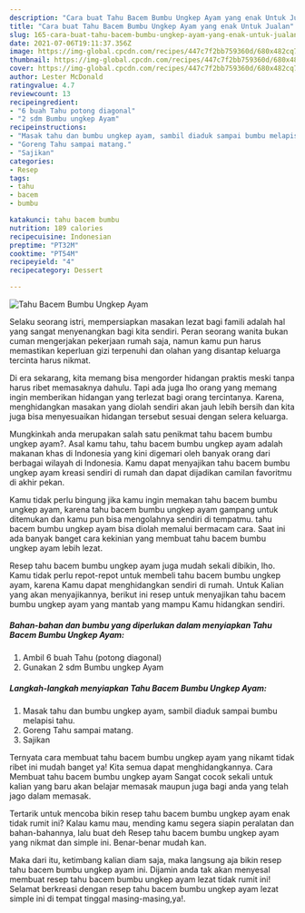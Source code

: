```yaml
---
description: "Cara buat Tahu Bacem Bumbu Ungkep Ayam yang enak Untuk Jualan"
title: "Cara buat Tahu Bacem Bumbu Ungkep Ayam yang enak Untuk Jualan"
slug: 165-cara-buat-tahu-bacem-bumbu-ungkep-ayam-yang-enak-untuk-jualan
date: 2021-07-06T19:11:37.356Z
image: https://img-global.cpcdn.com/recipes/447c7f2bb759360d/680x482cq70/tahu-bacem-bumbu-ungkep-ayam-foto-resep-utama.jpg
thumbnail: https://img-global.cpcdn.com/recipes/447c7f2bb759360d/680x482cq70/tahu-bacem-bumbu-ungkep-ayam-foto-resep-utama.jpg
cover: https://img-global.cpcdn.com/recipes/447c7f2bb759360d/680x482cq70/tahu-bacem-bumbu-ungkep-ayam-foto-resep-utama.jpg
author: Lester McDonald
ratingvalue: 4.7
reviewcount: 13
recipeingredient:
- "6 buah Tahu potong diagonal"
- "2 sdm Bumbu ungkep Ayam"
recipeinstructions:
- "Masak tahu dan bumbu ungkep ayam, sambil diaduk sampai bumbu melapisi tahu."
- "Goreng Tahu sampai matang."
- "Sajikan"
categories:
- Resep
tags:
- tahu
- bacem
- bumbu

katakunci: tahu bacem bumbu 
nutrition: 189 calories
recipecuisine: Indonesian
preptime: "PT32M"
cooktime: "PT54M"
recipeyield: "4"
recipecategory: Dessert

---
```



![Tahu Bacem Bumbu Ungkep Ayam](https://img-global.cpcdn.com/recipes/447c7f2bb759360d/680x482cq70/tahu-bacem-bumbu-ungkep-ayam-foto-resep-utama.jpg)

Selaku seorang istri, mempersiapkan masakan lezat bagi famili adalah hal yang sangat menyenangkan bagi kita sendiri. Peran seorang  wanita bukan cuman mengerjakan pekerjaan rumah saja, namun kamu pun harus memastikan keperluan gizi terpenuhi dan olahan yang disantap keluarga tercinta harus nikmat.

Di era  sekarang, kita memang bisa mengorder hidangan praktis meski tanpa harus ribet memasaknya dahulu. Tapi ada juga lho orang yang memang ingin memberikan hidangan yang terlezat bagi orang tercintanya. Karena, menghidangkan masakan yang diolah sendiri akan jauh lebih bersih dan kita juga bisa menyesuaikan hidangan tersebut sesuai dengan selera keluarga. 



Mungkinkah anda merupakan salah satu penikmat tahu bacem bumbu ungkep ayam?. Asal kamu tahu, tahu bacem bumbu ungkep ayam adalah makanan khas di Indonesia yang kini digemari oleh banyak orang dari berbagai wilayah di Indonesia. Kamu dapat menyajikan tahu bacem bumbu ungkep ayam kreasi sendiri di rumah dan dapat dijadikan camilan favoritmu di akhir pekan.

Kamu tidak perlu bingung jika kamu ingin memakan tahu bacem bumbu ungkep ayam, karena tahu bacem bumbu ungkep ayam gampang untuk ditemukan dan kamu pun bisa mengolahnya sendiri di tempatmu. tahu bacem bumbu ungkep ayam bisa diolah memalui bermacam cara. Saat ini ada banyak banget cara kekinian yang membuat tahu bacem bumbu ungkep ayam lebih lezat.

Resep tahu bacem bumbu ungkep ayam juga mudah sekali dibikin, lho. Kamu tidak perlu repot-repot untuk membeli tahu bacem bumbu ungkep ayam, karena Kamu dapat menghidangkan sendiri di rumah. Untuk Kalian yang akan menyajikannya, berikut ini resep untuk menyajikan tahu bacem bumbu ungkep ayam yang mantab yang mampu Kamu hidangkan sendiri.

<!--inarticleads1-->

##### Bahan-bahan dan bumbu yang diperlukan dalam menyiapkan Tahu Bacem Bumbu Ungkep Ayam:

1. Ambil 6 buah Tahu (potong diagonal)
1. Gunakan 2 sdm Bumbu ungkep Ayam




<!--inarticleads2-->

##### Langkah-langkah menyiapkan Tahu Bacem Bumbu Ungkep Ayam:

1. Masak tahu dan bumbu ungkep ayam, sambil diaduk sampai bumbu melapisi tahu.
1. Goreng Tahu sampai matang.
1. Sajikan




Ternyata cara membuat tahu bacem bumbu ungkep ayam yang nikamt tidak ribet ini mudah banget ya! Kita semua dapat menghidangkannya. Cara Membuat tahu bacem bumbu ungkep ayam Sangat cocok sekali untuk kalian yang baru akan belajar memasak maupun juga bagi anda yang telah jago dalam memasak.

Tertarik untuk mencoba bikin resep tahu bacem bumbu ungkep ayam enak tidak rumit ini? Kalau kamu mau, mending kamu segera siapin peralatan dan bahan-bahannya, lalu buat deh Resep tahu bacem bumbu ungkep ayam yang nikmat dan simple ini. Benar-benar mudah kan. 

Maka dari itu, ketimbang kalian diam saja, maka langsung aja bikin resep tahu bacem bumbu ungkep ayam ini. Dijamin anda tak akan menyesal membuat resep tahu bacem bumbu ungkep ayam lezat tidak rumit ini! Selamat berkreasi dengan resep tahu bacem bumbu ungkep ayam lezat simple ini di tempat tinggal masing-masing,ya!.

